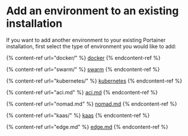 # Add an environment to an existing installation

If you want to add another environment to your existing Portainer installation, first select the type of environment you would like to add:

{% content-ref url="docker/" %}
[docker](docker/)
{% endcontent-ref %}

{% content-ref url="swarm/" %}
[swarm](swarm/)
{% endcontent-ref %}

{% content-ref url="kubernetes/" %}
[kubernetes](kubernetes/)
{% endcontent-ref %}

{% content-ref url="aci.md" %}
[aci.md](aci.md)
{% endcontent-ref %}

{% content-ref url="nomad.md" %}
[nomad.md](nomad.md)
{% endcontent-ref %}

{% content-ref url="kaas/" %}
[kaas](kaas/)
{% endcontent-ref %}

{% content-ref url="edge.md" %}
[edge.md](edge.md)
{% endcontent-ref %}

